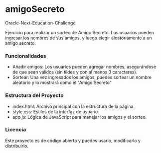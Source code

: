 # amigoSecreto
Oracle-Next-Education-Challenge

<p>Ejercicio para realizar un sorteo de Amigo Secreto. Los usuarios pueden ingresar los nombres de sus amigos, y luego elegir aleatoriamente a un amigo secreto.</p>

<h3>Funcionalidades</h3>
<ul>
  <li>Añadir amigos: Los usuarios pueden agregar nombres, asegurándose de que sean válidos (sin tildes y con al menos 3 caracteres).</li>
  <li>Sortear: Una vez ingresados los amigos, puedes sortear un nombre aleatorio y lo mostrará como el "Amigo Secreto"</li>
</ul>

<h3>Estructura del Proyecto</h3>
<ul>
  <li>index.html: Archivo principal con la estructura de la página.</li>
  <li>style.css: Estilos de la interfaz de usuario.</li>
  <li>app.js: Lógica de JavaScript para manejar los amigos y el sorteo.</li>
</ul>

<h3>Licencia</h3>
<p>Este proyecto es de código abierto y puedes usarlo, modificarlo y distribuirlo.</p>

